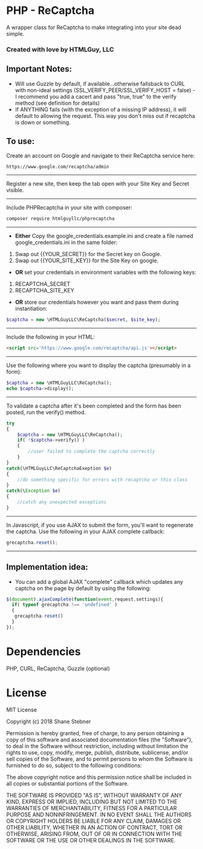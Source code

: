 # PHP - ReCaptcha
A wrapper class for ReCaptcha to make integrating into your site dead simple.

### Created with love by HTMLGuy, LLC
 
## Important Notes:

* Will use Guzzle by default, if available...otherwise fallsback to CURL with non-ideal settings
(SSL_VERIFY_PEER/SSL_VERIFY_HOST = false) - I recommend you add a cacert and pass "true, true" to the verify method (see definition for details)
* If ANYTHING fails (with the exception of a missing IP address), it will default to allowing the request. This way you don't miss out if recaptcha is down or something.

## To use:

Create an account on Google and navigate to their ReCaptcha service here:
```link
https://www.google.com/recaptcha/admin
```
___
Register a new site, then keep the tab open with your Site Key and Secret visible.
___
Include PHPRecaptcha in your site with composer:
```bash
composer require htmlguyllc/phprecaptcha
```
___
+ __Either__ Copy the google_credentials.example.ini and create a file named google_credentials.ini in the same folder:
 1. Swap out {{YOUR_SECRET}} for the Secret key on Google.
 2. Swap out {{YOUR_SITE_KEY}} for the Site Key on google.
 
+ __OR__ set your credentials in environment variables with the following keys:
 1. RECAPTCHA_SECRET
 2. RECAPTCHA_SITE_KEY
 
+ __OR__ store our credentials however you want and pass them during instantiation:
 ```php
 $captcha = new \HTMLGuyLLC\ReCaptcha($secret, $site_key);
 ```
___

Include the following in your HTML:
```html
<script src='https://www.google.com/recaptcha/api.js'></script>
```
___
Use the following where you want to display the captcha (presumably in a form):

```php
$captcha = new \HTMLGuyLLC\ReCaptcha();
echo $captcha->display();
```
___
To validate a captcha after it's been completed and the form has been posted, run the verify() method.
```php
try
{
    $captcha = new \HTMLGuyLLC\ReCaptcha();
    if( !$captcha->verify() )
    {
        //user failed to complete the captcha correctly
    }
}
catch(\HTMLGuyLLC\ReCaptchaExeption $e)
{
    //do something specific for errors with recaptcha or this class
}
catch(\Exception $e)
{
    //catch any unexpected exceptions
}
```
___
In Javascript, if you use AJAX to submit the form, you'll want to regenerate the captcha.
Use the following in your AJAX complete callback:

```javascript
grecaptcha.reset();
```
___
## Implementation idea:

* You can add a global AJAX "complete" callback which updates any captcha on the page by default by using the following:

```javascript
$(document).ajaxComplete(function(event,request,settings){
  if( typeof grecaptcha !== 'undefined' )
  {
   grecaptcha.reset()
  }
});
```

Dependencies
=======
PHP, CURL, ReCaptcha, Guzzle (optional)

License
=======
MIT License

Copyright (c) 2018 Shane Stebner

Permission is hereby granted, free of charge, to any person obtaining a copy
of this software and associated documentation files (the "Software"), to deal
in the Software without restriction, including without limitation the rights
to use, copy, modify, merge, publish, distribute, sublicense, and/or sell
copies of the Software, and to permit persons to whom the Software is
furnished to do so, subject to the following conditions:

The above copyright notice and this permission notice shall be included in all
copies or substantial portions of the Software.

THE SOFTWARE IS PROVIDED "AS IS", WITHOUT WARRANTY OF ANY KIND, EXPRESS OR
IMPLIED, INCLUDING BUT NOT LIMITED TO THE WARRANTIES OF MERCHANTABILITY,
FITNESS FOR A PARTICULAR PURPOSE AND NONINFRINGEMENT. IN NO EVENT SHALL THE
AUTHORS OR COPYRIGHT HOLDERS BE LIABLE FOR ANY CLAIM, DAMAGES OR OTHER
LIABILITY, WHETHER IN AN ACTION OF CONTRACT, TORT OR OTHERWISE, ARISING FROM,
OUT OF OR IN CONNECTION WITH THE SOFTWARE OR THE USE OR OTHER DEALINGS IN THE
SOFTWARE.
